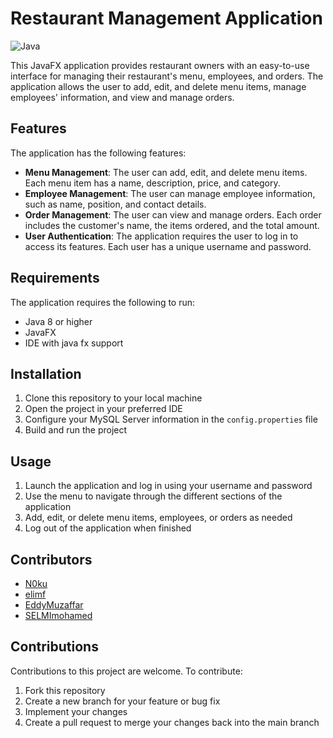 # Restaurant Management Application

![Java](https://img.shields.io/badge/java-%23ED8B00.svg?style=for-the-badge&logo=openjdk&logoColor=white)

This JavaFX application provides restaurant owners with an easy-to-use interface for managing their restaurant's menu, employees, and orders. The application allows the user to add, edit, and delete menu items, manage employees' information, and view and manage orders.

## Features

The application has the following features:

- **Menu Management**: The user can add, edit, and delete menu items. Each menu item has a name, description, price, and category.
- **Employee Management**: The user can manage employee information, such as name, position, and contact details. 
- **Order Management**: The user can view and manage orders. Each order includes the customer's name, the items ordered, and the total amount.
- **User Authentication**: The application requires the user to log in to access its features. Each user has a unique username and password.

## Requirements

The application requires the following to run:

- Java 8 or higher
- JavaFX
- IDE with java fx support

## Installation

1. Clone this repository to your local machine
2. Open the project in your preferred IDE
3. Configure your MySQL Server information in the `config.properties` file
4. Build and run the project

## Usage

1. Launch the application and log in using your username and password
2. Use the menu to navigate through the different sections of the application
3. Add, edit, or delete menu items, employees, or orders as needed
4. Log out of the application when finished

## Contributors

- [N0ku](https://github.com/N0ku)
- [elimf](https://github.com/elimf)
- [EddyMuzaffar](https://github.com/EddyMuzaffar)
- [SELMImohamed](https://github.com/SELMImohamed)

## Contributions

Contributions to this project are welcome. To contribute:

1. Fork this repository
2. Create a new branch for your feature or bug fix
3. Implement your changes
4. Create a pull request to merge your changes back into the main branch

